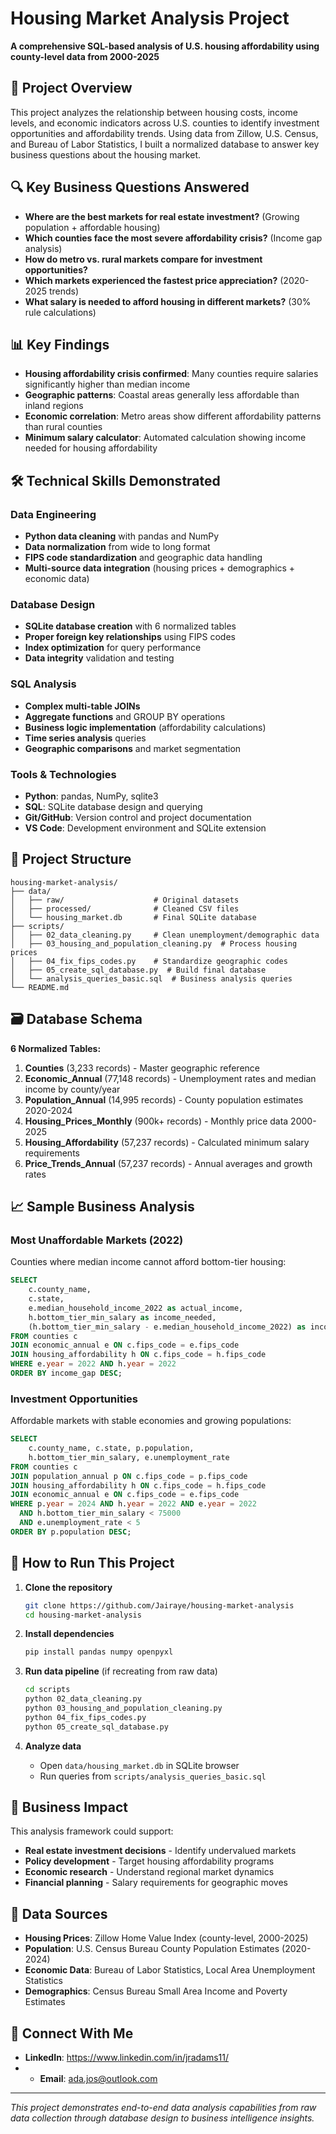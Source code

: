 # Housing Market Analysis Project

**A comprehensive SQL-based analysis of U.S. housing affordability using county-level data from 2000-2025**

## 🎯 Project Overview

This project analyzes the relationship between housing costs, income levels, and economic indicators across U.S. counties to identify investment opportunities and affordability trends. Using data from Zillow, U.S. Census, and Bureau of Labor Statistics, I built a normalized database to answer key business questions about the housing market.

## 🔍 Key Business Questions Answered

- **Where are the best markets for real estate investment?** (Growing population + affordable housing)
- **Which counties face the most severe affordability crisis?** (Income gap analysis)
- **How do metro vs. rural markets compare for investment opportunities?**
- **Which markets experienced the fastest price appreciation?** (2020-2025 trends)
- **What salary is needed to afford housing in different markets?** (30% rule calculations)

## 📊 Key Findings

- **Housing affordability crisis confirmed**: Many counties require salaries significantly higher than median income
- **Geographic patterns**: Coastal areas generally less affordable than inland regions  
- **Economic correlation**: Metro areas show different affordability patterns than rural counties
- **Minimum salary calculator**: Automated calculation showing income needed for housing affordability

## 🛠️ Technical Skills Demonstrated

### Data Engineering
- **Python data cleaning** with pandas and NumPy
- **Data normalization** from wide to long format
- **FIPS code standardization** and geographic data handling
- **Multi-source data integration** (housing prices + demographics + economic data)

### Database Design
- **SQLite database creation** with 6 normalized tables
- **Proper foreign key relationships** using FIPS codes
- **Index optimization** for query performance
- **Data integrity** validation and testing

### SQL Analysis
- **Complex multi-table JOINs** 
- **Aggregate functions** and GROUP BY operations
- **Business logic implementation** (affordability calculations)
- **Time series analysis** queries
- **Geographic comparisons** and market segmentation

### Tools & Technologies
- **Python**: pandas, NumPy, sqlite3
- **SQL**: SQLite database design and querying
- **Git/GitHub**: Version control and project documentation
- **VS Code**: Development environment and SQLite extension

## 📁 Project Structure

```
housing-market-analysis/
├── data/
│   ├── raw/                    # Original datasets
│   ├── processed/              # Cleaned CSV files
│   └── housing_market.db       # Final SQLite database
├── scripts/
│   ├── 02_data_cleaning.py     # Clean unemployment/demographic data
│   ├── 03_housing_and_population_cleaning.py  # Process housing prices
│   ├── 04_fix_fips_codes.py    # Standardize geographic codes
│   ├── 05_create_sql_database.py  # Build final database
│   └── analysis_queries_basic.sql  # Business analysis queries
└── README.md
```

## 🗃️ Database Schema

**6 Normalized Tables:**

1. **Counties** (3,233 records) - Master geographic reference
2. **Economic_Annual** (77,148 records) - Unemployment rates and median income by county/year
3. **Population_Annual** (14,995 records) - County population estimates 2020-2024
4. **Housing_Prices_Monthly** (900k+ records) - Monthly price data 2000-2025
5. **Housing_Affordability** (57,237 records) - Calculated minimum salary requirements
6. **Price_Trends_Annual** (57,237 records) - Annual averages and growth rates

## 📈 Sample Business Analysis

### Most Unaffordable Markets (2022)
Counties where median income cannot afford bottom-tier housing:

```sql
SELECT 
    c.county_name,
    c.state,
    e.median_household_income_2022 as actual_income,
    h.bottom_tier_min_salary as income_needed,
    (h.bottom_tier_min_salary - e.median_household_income_2022) as income_gap
FROM counties c
JOIN economic_annual e ON c.fips_code = e.fips_code
JOIN housing_affordability h ON c.fips_code = h.fips_code
WHERE e.year = 2022 AND h.year = 2022
ORDER BY income_gap DESC;
```

### Investment Opportunities
Affordable markets with stable economies and growing populations:

```sql
SELECT 
    c.county_name, c.state, p.population,
    h.bottom_tier_min_salary, e.unemployment_rate
FROM counties c
JOIN population_annual p ON c.fips_code = p.fips_code
JOIN housing_affordability h ON c.fips_code = h.fips_code  
JOIN economic_annual e ON c.fips_code = e.fips_code
WHERE p.year = 2024 AND h.year = 2022 AND e.year = 2022
  AND h.bottom_tier_min_salary < 75000
  AND e.unemployment_rate < 5
ORDER BY p.population DESC;
```

## 🚀 How to Run This Project

1. **Clone the repository**
   ```bash
   git clone https://github.com/Jairaye/housing-market-analysis
   cd housing-market-analysis
   ```

2. **Install dependencies**
   ```bash
   pip install pandas numpy openpyxl
   ```

3. **Run data pipeline** (if recreating from raw data)
   ```bash
   cd scripts
   python 02_data_cleaning.py
   python 03_housing_and_population_cleaning.py
   python 04_fix_fips_codes.py
   python 05_create_sql_database.py
   ```

4. **Analyze data**
   - Open `data/housing_market.db` in SQLite browser
   - Run queries from `scripts/analysis_queries_basic.sql`

## 💼 Business Impact

This analysis framework could support:
- **Real estate investment decisions** - Identify undervalued markets
- **Policy development** - Target housing affordability programs
- **Economic research** - Understand regional market dynamics
- **Financial planning** - Salary requirements for geographic moves

## 📝 Data Sources

- **Housing Prices**: Zillow Home Value Index (county-level, 2000-2025)
- **Population**: U.S. Census Bureau County Population Estimates (2020-2024)  
- **Economic Data**: Bureau of Labor Statistics, Local Area Unemployment Statistics
- **Demographics**: Census Bureau Small Area Income and Poverty Estimates

## 🔗 Connect With Me

- **LinkedIn**: https://www.linkedin.com/in/jradams11/
- - **Email**: ada.jos@outlook.com

---

*This project demonstrates end-to-end data analysis capabilities from raw data collection through database design to business intelligence insights.*